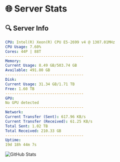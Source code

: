 # 🌐 Server Stats
## 🔍 Server Info
```yaml
CPU: Intel(R) Xeon(R) CPU E5-2699 v4 @ 1307.01MHz
CPU Usage: 7.60%
Cores: 44P | 88T
-----------------------------------
Memory:
Current Usage: 8.49 GB/503.74 GB
Available: 491.80 GB
-----------------------------------
Disk:
Current Usage: 31.34 GB/1.71 TB
Free: 1.60 TB
-----------------------------------
GPU:
No GPU detected
-----------------------------------
Network:
Current Transfer (Sent): 617.96 KB/s
Current Transfer (Received): 61.25 KB/s
Total Sent: 1.02 TB
Total Received: 210.33 GB
-----------------------------------
Uptime:
19d 18h 44m 7s
```
![GitHub Stats](https://img.shields.io/badge/Updated-2025-05-09_11:52:55-blue)